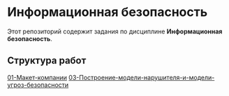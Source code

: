 # Информационная безопасность

Этот репозиторий содержит задания по дисциплине **Информационная безопасность**.  

## Структура работ

[01-Макет-компании](01-Макет-компании/README.md)
[03-Построение-модели-нарушителя-и-модели-угроз-безопасности](03-Построение-модели-нарушителя-и-модели-угроз-безопасности/README.md)

